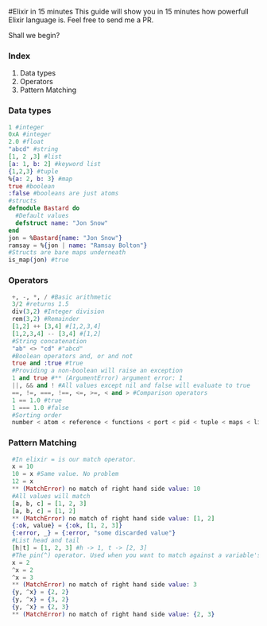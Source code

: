 #Elixir in 15 minutes
  This guide will show you in 15 minutes how powerfull Elixir language is. Feel free to send me a PR.
  
  Shall we begin?
### Index
1. Data types
2. Operators
3. Pattern Matching

### Data types
```elixir
1 #integer
0xA #integer
2.0 #float
"abcd" #string
[1, 2 ,3] #list
[a: 1, b: 2] #keyword list
{1,2,3} #tuple
%{a: 2, b: 3} #map
true #boolean
:false #booleans are just atoms
#structs
defmodule Bastard do
  #Default values
  defstruct name: "Jon Snow"
end
jon = %Bastard{name: "Jon Snow"}
ramsay = %{jon | name: "Ramsay Bolton"}
#Structs are bare maps underneath
is_map(jon) #true
```
### Operators
```elixir
 +, -, *, / #Basic arithmetic
 3/2 #returns 1.5
 div(3,2) #Integer division
 rem(3,2) #Remainder
 [1,2] ++ [3,4] #[1,2,3,4]
 [1,2,3,4] -- [3,4] #[1,2]
 #String concatenation
 "ab" <> "cd" #"abcd"
 #Boolean operators and, or and not
 true and :true #true
 #Providing a non-boolean will raise an exception
 1 and true #** (ArgumentError) argument error: 1
 ||, && and ! #All values except nil and false will evaluate to true
 ==, !=, ===, !==, <=, >=, < and > #Comparison operators
 1 == 1.0 #true
 1 === 1.0 #false
 #Sorting order
 number < atom < reference < functions < port < pid < tuple < maps < list < bitstring
```
### Pattern Matching
```elixir
 #In elixir = is our match operator.
 x = 10
 10 = x #Same value. No problem
 12 = x
 ** (MatchError) no match of right hand side value: 10
 #All values will match
 [a, b, c] = [1, 2, 3]
 [a, b, c] = [1, 2]
 ** (MatchError) no match of right hand side value: [1, 2]
 {:ok, value} = {:ok, [1, 2, 3]}
 {:error, _} = {:error, "some discarded value"}
 #List head and tail
 [h|t] = [1, 2, 3] #h -> 1, t -> [2, 3]
 #The pin(^) operator. Used when you want to match against a variable's value rather than rebind it
 x = 2
 ^x = 2
 ^x = 3
 ** (MatchError) no match of right hand side value: 3
 {y, ^x} = {2, 2}
 {y, ^x} = {3, 2}
 {y, ^x} = {2, 3}
 ** (MatchError) no match of right hand side value: {2, 3}
```






